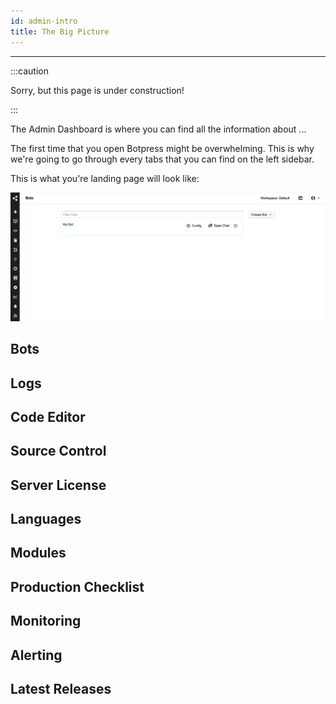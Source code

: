 ```yaml
---
id: admin-intro
title: The Big Picture
---
```


----------------

:::caution

Sorry, but this page is under construction!

:::


The Admin Dashboard is where you can find all the information about ...

The first time that you open Botpress might be overwhelming. This is why we're going to go through every tabs that you can find on the left sidebar.

This is what you're landing page will look like:

![Admin Dashboard](admin-dashboard.png)

## Bots

## Logs

## Code Editor

## Source Control

## Server License

## Languages

## Modules

## Production Checklist

## Monitoring

## Alerting

## Latest Releases
